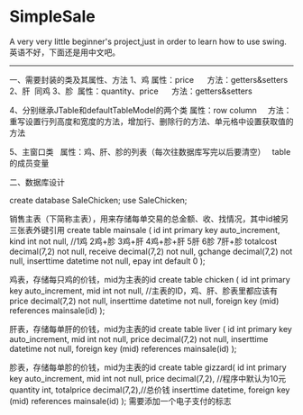 # SimpleSale
A very very little beginner's project,just in order to learn how to use swing.
英语不好，下面还是用中文吧。

-----------------------------------
一、需要封装的类及其属性、方法
1、鸡  属性：price
      方法：getters&setters
2、肝  同鸡
3、胗  属性：quantity、price
      方法：getters&setters

4、分别继承JTable和defaultTableModel的两个类 属性：row column 
      方法：重写设置行列高度和宽度的方法，增加行、删除行的方法、单元格中设置获取值的方法
      
5、主窗口类   属性：鸡、肝、胗的列表（每次往数据库写完以后要清空）   table的成员变量   


二、数据库设计

create database SaleChicken;
use SaleChicken;

销售主表（下简称主表），用来存储每单交易的总金额、收、找情况，其中id被另三张表外键引用
create table mainsale (
id int primary key auto_increment,
kind int not null,      //1鸡 2鸡+胗 3鸡+肝 4鸡+胗+肝 5肝 6胗 7肝+胗 
totalcost decimal(7,2) not null,
receive decimal(7,2) not null,
gchange decimal(7,2) not null,
inserttime datetime not null,
epay int default 0
);

鸡表，存储每只鸡的价钱，mid为主表的id
create table chicken (
id int primary key auto_increment,
mid int not null,   //主表的ID，鸡、肝、胗表里都应该有
price decimal(7,2) not null,
inserttime datetime not null,
foreign key (mid) references mainsale(id)
);

肝表，存储每单肝的价钱，mid为主表的id
create table liver (
id int primary key auto_increment,
mid int not null,
price decimal(7,2) not null,
inserttime datetime not null,
foreign key (mid) references mainsale(id)
);

胗表，存储每单胗的价钱，mid为主表的id
create table gizzard(
id int primary key auto_increment,
mid int not null,
price decimal(7,2),  //程序中默认为10元
quantity int, 
totalprice decimal(7,2),//总价钱
inserttime datetime,
foreign key (mid) references mainsale(id)
);
需要添加一个电子支付的标志
